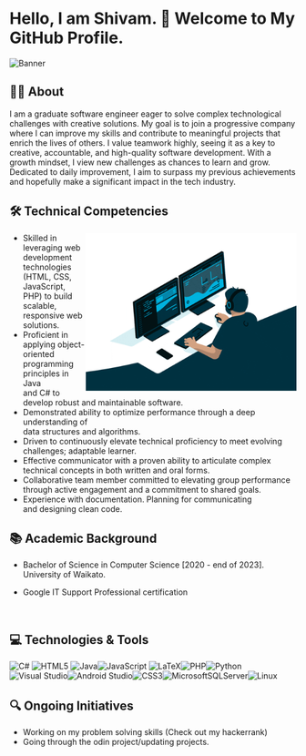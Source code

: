<h1>Hello, I am Shivam. 👋 Welcome to My GitHub Profile. </h1>

![Banner](https://github.com/Zhredder/Zhredder/blob/main/banner.gif)

<h2> 🙋‍♂️ About</h2>

<p>I am a graduate software engineer eager to solve complex technological challenges with creative solutions. My goal is to join a progressive company where I can improve my skills and contribute to meaningful projects that enrich the lives of others. I value teamwork highly, seeing it as a key to creative, accountable, and high-quality software development. With a growth mindset, I view new challenges as chances to learn and grow. Dedicated to daily improvement, I aim to surpass my previous achievements and hopefully make a significant impact in the tech industry.
</p>

 <h2> 🛠 Technical Competencies </h2> <img width="370px" align="right" src="https://github.com/Zhredder/Zhredder/blob/main/Animation.gif">

 -  Skilled in leveraging web development technologies (HTML, CSS, JavaScript, <br>PHP) to build scalable, responsive web solutions.
 -   Proficient in applying object-oriented programming principles in Java <br>and C# to develop robust and maintainable software.  
-  Demonstrated ability to optimize performance through a deep understanding of <br> data structures and algorithms.
-    Driven to continuously elevate technical proficiency to meet evolving <br> challenges; adaptable learner.
 -  Effective communicator with a proven ability to articulate complex  <br>technical concepts in both written and oral forms.
  -  Collaborative team member committed to elevating group performance<br> through active engagement and a commitment to shared goals.
  -  Experience with documentation. Planning for communicating <br> and designing clean code. 
 

<h2>📚 Academic Background</h2>

- Bachelor of Science in Computer Science [2020 - end of 2023]. University of Waikato.
- Google IT Support Professional certification

  <br>


<h2>💻 Technologies & Tools</h2>

![C#](https://img.shields.io/badge/c%23-%23239120.svg?style=for-the-badge&logo=c-sharp&logoColor=white) ![HTML5](https://img.shields.io/badge/html5-%23E34F26.svg?style=for-the-badge&logo=html5&logoColor=white) ![Java](https://img.shields.io/badge/java-%23ED8B00.svg?style=for-the-badge&logo=openjdk&logoColor=white)![JavaScript](https://img.shields.io/badge/javascript-%23323330.svg?style=for-the-badge&logo=javascript&logoColor=%23F7DF1E) ![LaTeX](https://img.shields.io/badge/latex-%23008080.svg?style=for-the-badge&logo=latex&logoColor=white)![PHP](https://img.shields.io/badge/php-%23777BB4.svg?style=for-the-badge&logo=php&logoColor=white)![Python](https://img.shields.io/badge/python-3670A0?style=for-the-badge&logo=python&logoColor=ffdd54)![Visual Studio](https://img.shields.io/badge/Visual%20Studio-5C2D91.svg?style=for-the-badge&logo=visual-studio&logoColor=white)![Android Studio](https://img.shields.io/badge/Android%20Studio-3DDC84.svg?style=for-the-badge&logo=android-studio&logoColor=white)![CSS3](https://img.shields.io/badge/css3-%231572B6.svg?style=for-the-badge&logo=css3&logoColor=white)![MicrosoftSQLServer](https://img.shields.io/badge/Microsoft%20SQL%20Server-CC2927?style=for-the-badge&logo=microsoft%20sql%20server&logoColor=white)![Linux](https://img.shields.io/badge/Linux-FCC624?style=for-the-badge&logo=linux&logoColor=black)


<h2>🔍 Ongoing Initiatives</h2>

- Working on my problem solving skills (Check out my hackerrank)
- Going through the odin project/updating projects. 


  










